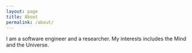 ```yaml
---
layout: page
title: About
permalink: /about/
---
```


I am a software engineer and a researcher. My interests includes the Mind and the Universe.
